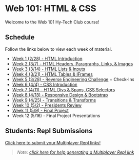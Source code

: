 # Web 101: HTML & CSS
Welcome to the Web 101 Hy-Tech Club course!

## Schedule
Follow the links below to view each week of material.

- [Week 1 (2/28) - HTML Introduction](Week01/StudentDesc.md)
- [Week 2 (3/7) - HTML Headers, Paragraphs, Links, & Images](Week02/StudentDesc.md)
- [Week 3 (3/14) - HTML Lists & Inputs](Week03/StudentDesc.md)
- [Week 4 (3/21) - HTML Tables & IFrames](Week04/StudentDesc.md)
- [Week 5 (3/28) - Reverse Engineering Challenge](Week05/StudentDesc.md) + Check-Ins
- [Week 6 (4/4) - CSS Introduction](Week06/StudentDesc.md)
- [Week 7 (4/11) - HTML Divs & Spans, CSS Selectors](Week07/StudentDesc.md)
- [Week 8 (4/18) - Responsive Design & Bootstrap](Week08/StudentDesc.md)
- [Week 9 (4/25) - Transitions & Transforms](Week09/StudentDesc.md)
- [Week 10 (5/2) - Presidents Review](Week10/StudentDesc.md)
- [Week 11 (5/9) - Final Project](Week11/StudentDesc.md)
- Week 12 (5/16) - Final Project Presentations

## Students: Repl Submissions
[Click here to submit your Multiplayer Repl links!](https://forms.gle/bz5kPkSHa6r9LxVy7)

> _Note: [click here for help generating a Multiplayer Repl link](Week01/ReplitIntroduction.md)_
